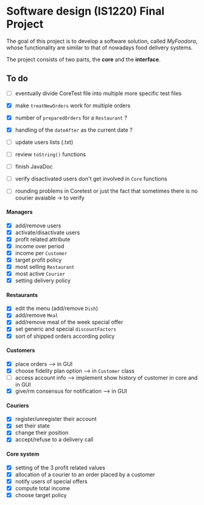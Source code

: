 # Software design (IS1220) Final Project
The goal of this project is to develop a software solution, called *MyFoodora*,
whose functionality are similar to that of nowadays food delivery systems.

The project consists of two parts, the **core** and the **interface**.

## To do
- [ ] eventually divide CoreTest file into multiple more specific test files
- [x] make `treatNewOrders` work for multiple orders
- [x] number of `preparedOrders` for a `Restaurant` ? 
- [x] handling of the `dateAfter` as the current date ?
- [ ] update users lists (.txt)
- [ ] review `toString()` functions
- [ ] finish JavaDoc
- [ ] verify disactivated users don't get involved in `Core` functions
- [ ] rounding problems in Coretest or just the fact that sometimes there is no courier avaiable -> to verify



#### Managers
- [x] add/remove users
- [x] activate/disactivate users
- [x] profit related attribute
- [x] income over period
- [x] income per `Customer`
- [x] target profit policy
- [x] most selling `Restaurant`
- [x] most active `Courier`
- [x] setting delivery policy

#### Restaurants
- [x] edit the menu (add/remove `Dish`)
- [x] add/remove `Meal`
- [x] add/remove meal of the week special offer
- [x] set generic and special `discountFactors`
- [x] sort of shipped orders according policy

#### Customers
- [x] place orders --> in GUI
- [x] choose fidelity plan option --> in `Customer` class
- [ ] access account info --> implement show history of customer in core and in GUI
- [x] give/rm consensus for notification --> in GUI

#### Couriers
- [x] register/unregister their account
- [x] set their state
- [x] change their position
- [x] accept/refuse to a delivery call

#### Core system
- [x] setting of the 3 profit related values
- [x] allocation of a courier to an order placed by a customer
- [x] notify users of special offers
- [x] compute total income
- [x] choose target policy
